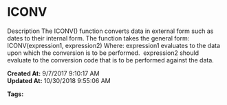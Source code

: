 # ICONV

Description The ICONV() function converts data in external form such as dates to their internal form. The function takes the general form: ICONV(expression1, expression2) Where: expression1 evaluates to the data upon which the conversion is to be performed.  expression2 should evaluate to the conversion code that is to be performed against the data.  

**Created At:** 9/7/2017 9:10:17 AM  
**Updated At:** 10/30/2018 9:55:06 AM  

**Tags:**
<badge text='conversions' vertical='middle' />

